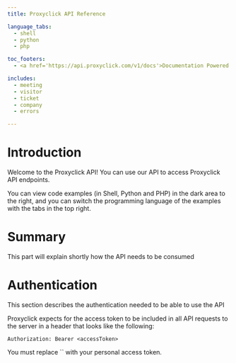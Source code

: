 ```yaml
---
title: Proxyclick API Reference

language_tabs:
  - shell
  - python
  - php

toc_footers:
  - <a href='https://api.proxyclick.com/v1/docs'>Documentation Powered by Proxyclick</a>

includes:
  - meeting
  - visitor
  - ticket
  - company	
  - errors

---
```


# Introduction

Welcome to the Proxyclick API! You can use our API to access Proxyclick API endpoints.

You can view code examples (in Shell, Python and PHP) in the dark area to the right, and you can switch the programming language of the examples with the tabs in the top right.

# Summary

This part will explain shortly how the API needs to be consumed


# Authentication

This section describes the authentication needed to be able to use the API

Proxyclick expects for the access token to be included in all API requests to the server in a header that looks like the following:

`Authorization: Bearer <accessToken>`

<aside class="notice">
You must replace `<accessToken>` with your personal access token.
</aside>




